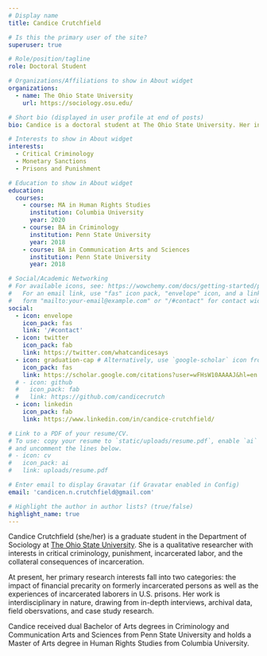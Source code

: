 ```yaml
---
# Display name
title: Candice Crutchfield

# Is this the primary user of the site?
superuser: true

# Role/position/tagline
role: Doctoral Student

# Organizations/Affiliations to show in About widget
organizations:
  - name: The Ohio State University
    url: https://sociology.osu.edu/

# Short bio (displayed in user profile at end of posts)
bio: Candice is a doctoral student at The Ohio State University. Her interests include critical criminology, labor, incarceration, and monetary sanctions.

# Interests to show in About widget
interests:
  - Critical Criminology
  - Monetary Sanctions
  - Prisons and Punishment

# Education to show in About widget
education:
  courses:
    - course: MA in Human Rights Studies 
      institution: Columbia University
      year: 2020
    - course: BA in Criminology
      institution: Penn State University
      year: 2018
    - course: BA in Communication Arts and Sciences
      institution: Penn State University
      year: 2018

# Social/Academic Networking
# For available icons, see: https://wowchemy.com/docs/getting-started/page-builder/#icons
#   For an email link, use "fas" icon pack, "envelope" icon, and a link in the
#   form "mailto:your-email@example.com" or "/#contact" for contact widget.
social:
  - icon: envelope
    icon_pack: fas
    link: '/#contact'
  - icon: twitter
    icon_pack: fab
    link: https://twitter.com/whatcandicesays
  - icon: graduation-cap # Alternatively, use `google-scholar` icon from `ai` icon pack
    icon_pack: fas
    link: https://scholar.google.com/citations?user=wFHsW10AAAAJ&hl=en
  # - icon: github
  #   icon_pack: fab
  #   link: https://github.com/candicecrutch
  - icon: linkedin
    icon_pack: fab
    link: https://www.linkedin.com/in/candice-crutchfield/

# Link to a PDF of your resume/CV.
# To use: copy your resume to `static/uploads/resume.pdf`, enable `ai` icons in `params.toml`,
# and uncomment the lines below.
# - icon: cv
#   icon_pack: ai
#   link: uploads/resume.pdf

# Enter email to display Gravatar (if Gravatar enabled in Config)
email: 'candicen.n.crutchfield@gmail.com'

# Highlight the author in author lists? (true/false)
highlight_name: true
---
```


Candice Crutchfield (she/her) is a graduate student in the Department of Sociology at [The Ohio State University](https://sociology.osu.edu/people/crutchfield.35). She is a qualitative researcher with interests in critical criminology, punishment, incarcerated labor, and the collateral consequences of incarceration. 

At present, her primary research interests fall into two categories: the impact of financial precarity on formerly incarcerated persons as well as the experiences of incarcerated laborers in U.S. prisons. Her work is interdisciplinary in nature, drawing from in-depth interviews, archival data, field obersvations, and case study research. 

Candice received dual Bachelor of Arts degrees in Criminology and Communication Arts and Sciences from Penn State University and holds a Master of Arts degree in Human Rights Studies from Columbia University. 



<!-- {{< icon name="download" pack="fas" >}} Download my {{< staticref "uploads/resume.pdf" "newtab" >}}CV{{< /staticref >}}. -->


